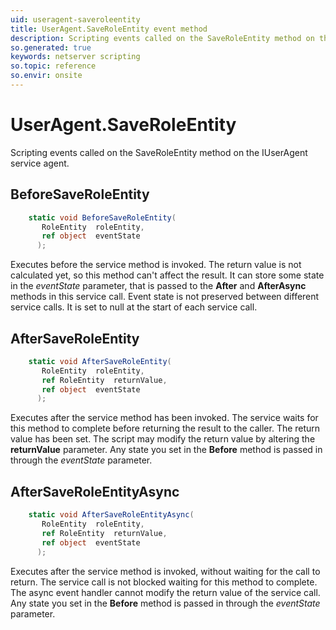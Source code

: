 ```yaml
---
uid: useragent-saveroleentity
title: UserAgent.SaveRoleEntity event method
description: Scripting events called on the SaveRoleEntity method on the UserAgent service agent.
so.generated: true
keywords: netserver scripting
so.topic: reference
so.envir: onsite
---
```

# UserAgent.SaveRoleEntity

Scripting events called on the <see cref='M:IUserAgent.SaveRoleEntity'>SaveRoleEntity</see> method on the <see cref='IUserAgent'>IUserAgent</see>  service agent.

## BeforeSaveRoleEntity
```cs
    static void BeforeSaveRoleEntity(
       RoleEntity  roleEntity,
       ref object  eventState
      );
```
Executes before the service method is invoked.
The return value is not calculated yet, so this method can't affect the result.
It can store some state in the *eventState* parameter, that is passed to the **After** and **AfterAsync** methods in this service call.
Event state is not preserved between different service calls. It is set to null at the start of each service call.
## AfterSaveRoleEntity
```cs
    static void AfterSaveRoleEntity(
       RoleEntity  roleEntity,
       ref RoleEntity  returnValue,
       ref object  eventState
      );
```
Executes after the service method has been invoked. The service waits for this method to complete before returning the result to the caller.
The return value has been set. The script may modify the return value by altering the **returnValue** parameter.
Any state you set in the **Before** method is passed in through the *eventState* parameter.
## AfterSaveRoleEntityAsync
```cs
    static void AfterSaveRoleEntityAsync(
       RoleEntity  roleEntity,
       ref RoleEntity  returnValue,
       ref object  eventState
      );
```
Executes after the service method is invoked, without waiting for the call to return.
The service call is not blocked waiting for this method to complete.
The async event handler cannot modify the return value of the service call.
Any state you set in the **Before** method is passed in through the *eventState* parameter.

